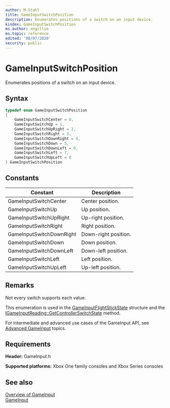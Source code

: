 ```yaml
---
author: M-Stahl
title: GameInputSwitchPosition
description: Enumerates positions of a switch on an input device.
kindex: GameInputSwitchPosition
ms.author: angillie
ms.topic: reference
edited: '08/07/2020'
security: public
---
```


# GameInputSwitchPosition  

Enumerates positions of a switch on an input device.  

<a id="syntaxSection"></a>

## Syntax  
  
```cpp
typedef enum GameInputSwitchPosition  
{  
    GameInputSwitchCenter = 0,  
    GameInputSwitchUp = 1,  
    GameInputSwitchUpRight = 2,  
    GameInputSwitchRight = 3,  
    GameInputSwitchDownRight = 4,  
    GameInputSwitchDown = 5,  
    GameInputSwitchDownLeft = 6,  
    GameInputSwitchLeft = 7,  
    GameInputSwitchUpLeft = 8  
} GameInputSwitchPosition  
```  
  
<a id="constantsSection"></a>

## Constants  
  
| Constant | Description |
| --- | --- |
| GameInputSwitchCenter | Center position. |  
| GameInputSwitchUp | Up position. |  
| GameInputSwitchUpRight | Up-right position. |  
| GameInputSwitchRight | Right position. |  
| GameInputSwitchDownRight | Down-right position. |  
| GameInputSwitchDown | Down position. |  
| GameInputSwitchDownLeft | Down-left position. |  
| GameInputSwitchLeft | Left position. |  
| GameInputSwitchUpLeft | Up-left position. |
  
<a id="remarksSection"></a>

## Remarks  
  
Not every switch supports each value. 

This enumeration is used in the [GameInputFlightStickState](../structs/gameinputflightstickstate.md) structure and the [IGameInputReading::GetControllerSwitchState](../interfaces/igameinputreading/methods/igameinputreading_getcontrollerswitchstate.md) method. 

For intermediate and advanced use cases of the GameInput API, see [Advanced GameInput](../../../../input/advanced/input-advanced-topics.md) topics. 
  
<a id="requirementsSection"></a>

## Requirements  
  
**Header:** GameInput.h
  
**Supported platforms:** Xbox One family consoles and Xbox Series consoles  
  
<a id="seealsoSection"></a>

## See also  

[Overview of GameInput](../../../../input/overviews/input-overview.md)  
[GameInput](../gameinput_members.md)  
  
